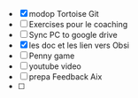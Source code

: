 
- [x] modop Tortoise Git
- [ ] Exercises pour le coaching
- [ ] Sync PC to google drive
- [x] les doc et les lien vers Obsi
- [ ] Penny game
- [ ] youtube video
- [ ] prepa Feedback Aix
- [ ] 


